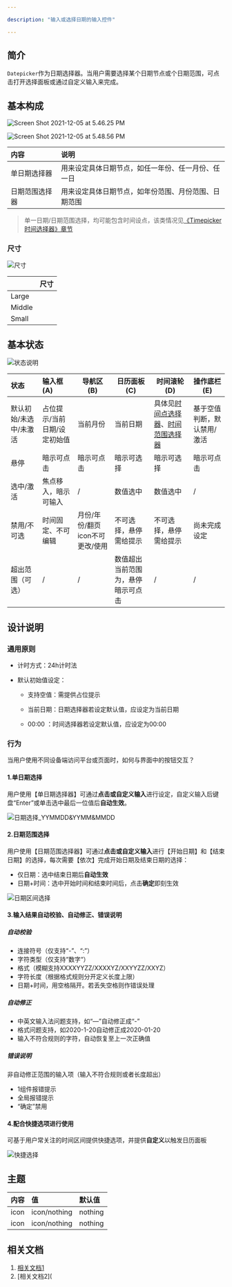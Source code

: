 ```yaml
---

description: "输入或选择日期的输入控件"

---
```


<!--副标题具体写法见源代码模式-->

## 简介

`Datepicker`作为日期选择器。当用户需要选择某个日期节点或个日期范围，可点击打开选择面板或通过自定义输入来完成。

## 基本构成

![Screen Shot 2021-12-05 at 5.46.25 PM](../../../images/Datepicker/consist.jpg)

<!--图片存储路径为images下新建元素名文件夹，例/images/Name/

| 构成        | 定义                                                         | 说明                                                         |
| :---------- | :----------------------------------------------------------- | ------------------------------------------------------------ |
| 输入框(A)   | 默认展示元素，单击该元素激活控件。用户可按照规定格式**输入**所需日期 | 需提供占位文案或默认时间                                     |
| 导航区(B)   | 默认展示当前月份，支持切换月份、年份                         | 点击“向前”/“向后”切换月份，点击当前月份/年份向上切换范围     |
| 日历面板(C) | 默认展示当前月日期，用户可在面板上通过**点击**选择日期。面板根据“导航区”展示单位切换展示日期/月份/年份等。 | 面板需区分展示项目“当前项”、“可选项”、“悬停选中项”、“选中项”、“禁用项”、“超出范围项” |
| 时间滚轮(D) | 默认展示“00:00"，用户可在滚轮上通过**点击**/**滚动**目标项目进选中框内来选择时间 | 具体行为说明见[时间点选择器]()、[时间范围选择器]()           |
| 操作底栏(E) | 可按需选配。展示时，默认提供**确定**，依业务需要可提供**今日此刻**快捷选项 | - 点击**确定**：完成当前选择、收起面板，仅保留输入框且恢复**未激活**态<br />- 点击**组件外空白处**：放弃当前选择、收起面板，仅保留输入框且恢复**未激活**态。<br />- 点击**今日此刻**：自动选中当前日期、收起面板，仅保留输入框且恢复**未激活**态。 |



| 种类  | 输入框(A) | 导航区(B) | 日历面板(C) | 时间滚轮(D) | 操作底栏(E) |
| :---- | :----------- | ------------ | ------------ | ------------ | ------------ |
| 单日期选择器 | ✓            | ✓           | ✓            | 见[时间点选择器]() | ✓        |
| 日期范围选择器 | ✓            | ✓           | ✓            | 见[时间范围选择器]() | ✓         |


## 基本样式

### 类型与样式

<!--图片存储路径为images下新建元素名文件夹，例/images/Name/pic.png-->

![Screen Shot 2021-12-05 at 5.48.56 PM](../../../images/Datepicker/type.jpg)

| 内容  | 说明                 |
| :---- | :------------------- |
| 单日期选择器 | 用来设定具体日期节点，如任一年份、任一月份、任一日 |
| 日期范围选择器 | 用来设定具体日期节点，如年份范围、月份范围、日期范围 |
> 单一日期/日期范围选择，均可能包含时间设点，该类情况见[《Timepicker 时间选择器》章节]()

### 尺寸

![尺寸]()

<!--图片存储路径为images下新建元素名文件夹，例/images/Name/pic.png-->

|        | 尺寸 |
| :----- | :--- |
| Large  |      |
| Middle |      |
| Small  |      |

## 基本状态

![状态说明](../../../images/Datepicker/status.jpg)

<!--图片存储路径为images下新建元素名文件夹，例/images/Name/pic.png-->

| 状态                   | 输入框(A)                    | 导航区(B)                       | 日历面板(C)                        | 时间滚轮(D)                                | 操作底栏(E)                 |
| :--------------------- | :--------------------------- | ------------------------------- | ---------------------------------- | ------------------------------------------ | --------------------------- |
| 默认初始/未选中/未激活 | 占位提示/当前日期/设定初始值 | 当前月份                        | 当前日期                           | 具体见[时间点选择器]()、[时间范围选择器]() | 基于空值判断，默认禁用/激活 |
| 悬停                   | 暗示可点击                   | 暗示可点击                      | 暗示可选择                         | 暗示可选择                                 | 暗示可点击                  |
| 选中/激活              | 焦点移入，暗示可输入         | /                               | 数值选中                           | 数值选中                                   | /                           |
| 禁用/不可选            | 时间固定、不可编辑           | 月份/年份/翻页icon不可更改/使用 | 不可选择，悬停需给提示             | 不可选择，悬停需给提示                     | 尚未完成设定                |
| 超出范围（可选）       | /                            | /                               | 数值超出当前范围为，悬停暗示可点击 | /                                          | /                           |



## 设计说明

### 通用原则

- 计时方式：24h计时法

- 默认初始值设定：

  - 支持空值：需提供占位提示

  - 当前日期：日期选择器若设定默认值，应设定为当前日期

  - 00:00 ：时间选择器若设定默认值，应设定为00:00

    

### 行为

当用户使用不同设备端访问平台或页面时，如何与界面中的按钮交互？



#### 1.单日期选择

用户使用【单日期选择器】可通过**点击或自定义输入**进行设定，自定义输入后键盘“Enter”或单击选中最后一位值后**自动生效**。

![日期选择_YYMMDD&YYMM&MMDD](../../../images/Datepicker/日期选择_YYMMDD&YYMM&MMDD-8697469.jpg)

#### 2.日期范围选择

用户使用【日期范围选择器】可通过**点击或自定义输入**进行【开始日期】和【结束日期】的选择，每次需要【依次】完成开始日期及结束日期的选择：

- 仅日期：选中结束日期后**自动生效**
- 日期+时间：选中开始时间和结束时间后，点击**确定**即刻生效

![日期区间选择](../../../images/Datepicker/日期区间选择.jpg)

#### 3.输入结果自动校验、自动修正、错误说明

##### 自动校验

- 连接符号（仅支持“-”、“:”）
- 字符类型（仅支持“数字“）
- 格式（模糊支持XXXXYYZZ/XXXXYZ/XXYYZZ/XXYZ）
- 字符长度（根据格式规则分开定义长度上限）
- 日期+时间，用空格隔开。若丢失空格则作错误处理

##### 自动修正

- 中英文输入法问题支持，如“—”自动修正成“-”
- 格式问题支持，如2020-1-20自动修正成2020-01-20
- 输入不符合规则的字符，自动恢复至上一次正确值

##### 错误说明

非自动修正范围的输入项（输入不符合规则或者长度超出）

- 1组件报错提示
- 全局报错提示
- “确定”禁用

#### 4.配合**快捷选项**进行使用

可基于用户常关注的时间区间提供快捷选项，并提供**自定义**以触发日历面板

![快捷选择](../../../images/Datepicker/快捷选择-8697402.jpg)

## 主题

| 内容 | 值           | 默认值  |
| :--- | :----------- | :------ |
| icon | icon/nothing | nothing |
| icon | icon/nothing | nothing |


## 相关文档

1. [相关文档1](https://www.ucloud.cn)
2. [相关文档2](
